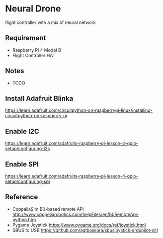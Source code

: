 # Neural Drone
flight controller with a mix of neural network

## Requirement
- Raspberry Pi 4 Model B
- Flight Controller HAT

## Notes
- TODO

## Install Adafruit Blinka
https://learn.adafruit.com/circuitpython-on-raspberrypi-linux/installing-circuitpython-on-raspberry-pi

## Enable I2C
https://learn.adafruit.com/adafruits-raspberry-pi-lesson-4-gpio-setup/configuring-i2c

## Enable SPI
https://learn.adafruit.com/adafruits-raspberry-pi-lesson-4-gpio-setup/configuring-spi

## Reference
- CoppeliaSim B0-based remote API http://www.coppeliarobotics.com/helpFiles/en/b0RemoteApi-python.htm
- Pygame Joystick https://www.pygame.org/docs/ref/joystick.html
- SBUS to USB https://github.com/agtbaskara/sbusjoystick-ardupilot-sitl